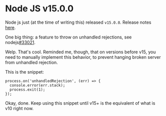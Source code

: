 # Node JS v15.0.0


Node js just (at the time of writing this) released `v15.0.0`. Release notes [here](https://nodejs.org/en/blog/release/v15.0.0/).

One big thing: a feature to throw on unhandled rejections, see nodejs[#33021](https://github.com/nodejs/node/pull/33021).

Welp. That's cool. Reminded me, though, that on versions before v15, you need to manually implement this behavior, to prevent hanging broken server from unhandled rejection.

This is the snippet:

```
process.on('unhandledRejection', (err) => {
  console.error(err.stack);
  process.exit(1);
});
```

Okay, done. Keep using this snippet until v15+ is the equivalent of what is v10 right now.